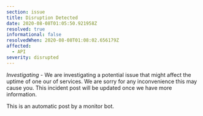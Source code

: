 ```yaml
---
section: issue
title: Disruption Detected
date: 2020-08-08T01:05:50.921958Z
resolved: true
informational: false
resolvedWhen: 2020-08-08T01:08:02.656179Z
affected:
  - API
severity: disrupted
---
```

*Investigating* - We are investigating a potential issue that might affect the uptime of one our of services. We are sorry for any inconvenience this may cause you. This incident post will be updated once we have more information.

This is an automatic post by a monitor bot.
        